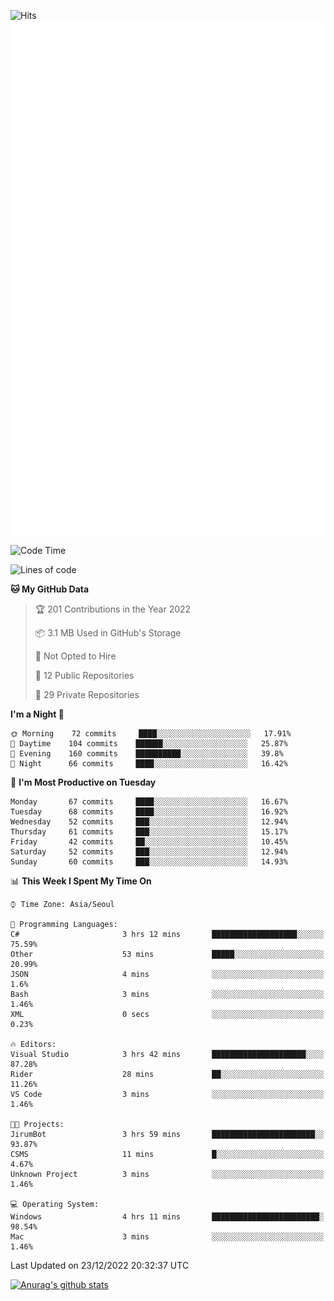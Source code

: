 ![Hits](https://hits.seeyoufarm.com/api/count/incr/badge.svg?url=https%3A%2F%2Fgithub.com%2Fkokose1234&count_bg=%2379C83D&title_bg=%23555555&icon=apple.svg&icon_color=%23E7E7E7&title=hits&edge_flat=false)
<br/>
![Metrics](https://github.com/kokose1234/kokose1234/blob/main/github-metrics.svg)

<!--START_SECTION:waka-->
![Code Time](http://img.shields.io/badge/Code%20Time-723%20hrs%2024%20mins-blue)

![Lines of code](https://img.shields.io/badge/From%20Hello%20World%20I%27ve%20Written-884%20Thousand%20lines%20of%20code-blue)

**🐱 My GitHub Data** 

> 🏆 201 Contributions in the Year 2022
 > 
> 📦 3.1 MB Used in GitHub's Storage 
 > 
> 🚫 Not Opted to Hire
 > 
> 📜 12 Public Repositories 
 > 
> 🔑 29 Private Repositories  
 > 
**I'm a Night 🦉** 

```text
🌞 Morning    72 commits     ████░░░░░░░░░░░░░░░░░░░░░   17.91% 
🌆 Daytime    104 commits    ██████░░░░░░░░░░░░░░░░░░░   25.87% 
🌃 Evening    160 commits    ██████████░░░░░░░░░░░░░░░   39.8% 
🌙 Night      66 commits     ████░░░░░░░░░░░░░░░░░░░░░   16.42%

```
📅 **I'm Most Productive on Tuesday** 

```text
Monday       67 commits     ████░░░░░░░░░░░░░░░░░░░░░   16.67% 
Tuesday      68 commits     ████░░░░░░░░░░░░░░░░░░░░░   16.92% 
Wednesday    52 commits     ███░░░░░░░░░░░░░░░░░░░░░░   12.94% 
Thursday     61 commits     ███░░░░░░░░░░░░░░░░░░░░░░   15.17% 
Friday       42 commits     ██░░░░░░░░░░░░░░░░░░░░░░░   10.45% 
Saturday     52 commits     ███░░░░░░░░░░░░░░░░░░░░░░   12.94% 
Sunday       60 commits     ███░░░░░░░░░░░░░░░░░░░░░░   14.93%

```


📊 **This Week I Spent My Time On** 

```text
⌚︎ Time Zone: Asia/Seoul

💬 Programming Languages: 
C#                       3 hrs 12 mins       ███████████████████░░░░░░   75.59% 
Other                    53 mins             █████░░░░░░░░░░░░░░░░░░░░   20.99% 
JSON                     4 mins              ░░░░░░░░░░░░░░░░░░░░░░░░░   1.6% 
Bash                     3 mins              ░░░░░░░░░░░░░░░░░░░░░░░░░   1.46% 
XML                      0 secs              ░░░░░░░░░░░░░░░░░░░░░░░░░   0.23%

🔥 Editors: 
Visual Studio            3 hrs 42 mins       █████████████████████░░░░   87.28% 
Rider                    28 mins             ██░░░░░░░░░░░░░░░░░░░░░░░   11.26% 
VS Code                  3 mins              ░░░░░░░░░░░░░░░░░░░░░░░░░   1.46%

🐱‍💻 Projects: 
JirumBot                 3 hrs 59 mins       ███████████████████████░░   93.87% 
CSMS                     11 mins             █░░░░░░░░░░░░░░░░░░░░░░░░   4.67% 
Unknown Project          3 mins              ░░░░░░░░░░░░░░░░░░░░░░░░░   1.46%

💻 Operating System: 
Windows                  4 hrs 11 mins       ████████████████████████░   98.54% 
Mac                      3 mins              ░░░░░░░░░░░░░░░░░░░░░░░░░   1.46%

```


 Last Updated on 23/12/2022 20:32:37 UTC
<!--END_SECTION:waka-->

[![Anurag's github stats](https://github-readme-stats.vercel.app/api?username=kokose1234&theme=dracula)](https://github.com/anuraghazra/github-readme-stats)



	
